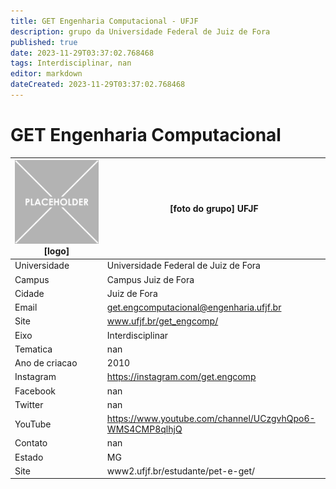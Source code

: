 ```yaml
---
title: GET Engenharia Computacional - UFJF
description: grupo da Universidade Federal de Juiz de Fora
published: true
date: 2023-11-29T03:37:02.768468
tags: Interdisciplinar, nan
editor: markdown
dateCreated: 2023-11-29T03:37:02.768468
---
```


# GET Engenharia Computacional


| ![placeholder.png](/placeholder.png) [logo] | [foto do grupo] UFJF         |
| ------------------------------------------- | ------------------------------------------------- |
| Universidade                                | Universidade Federal de Juiz de Fora      |
| Campus                                      | Campus Juiz de Fora            |
| Cidade                                      | Juiz de Fora             |
| Email                                       | get.engcomputacional@engenharia.ufjf.br             |
| Site                                        | www.ufjf.br/get_engcomp/              |
| Eixo                                        | Interdisciplinar              |
| Tematica                                    | nan          |
| Ano de criacao                              | 2010        |
| Instagram                                   | https://instagram.com/get.engcomp         |
| Facebook                                    | nan          |
| Twitter                                     | nan           |
| YouTube                                     | https://www.youtube.com/channel/UCzgvhQpo6-WMS4CMP8qlhjQ           |
| Contato                                     | nan         |
| Estado                                      |  MG            |
| Site                                        | www2.ufjf.br/estudante/pet-e-get/ |

